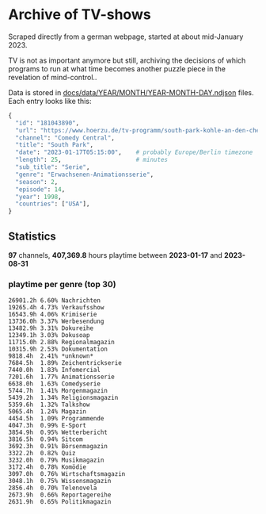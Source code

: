 # Archive of TV-shows

Scraped directly from a german webpage, started at about mid-January 2023.

TV is not as important anymore but still, archiving the decisions of which programs to run at what time
becomes another puzzle piece in the revelation of mind-control.. 

Data is stored in [docs/data/YEAR/MONTH/YEAR-MONTH-DAY.ndjson](docs/data/) files. 
Each entry looks like this:

```python
{
  "id": "181043890", 
  "url": "https://www.hoerzu.de/tv-programm/south-park-kohle-an-den-chefkoch/bid_181043890/", 
  "channel": "Comedy Central", 
  "title": "South Park", 
  "date": "2023-01-17T05:15:00",    # probably Europe/Berlin timezone 
  "length": 25,                     # minutes 
  "sub_title": "Serie", 
  "genre": "Erwachsenen-Animationsserie", 
  "season": 2, 
  "episode": 14, 
  "year": 1998, 
  "countries": ["USA"],
}
```

## Statistics

**97** channels, **407,369.8** hours playtime between **2023-01-17** and **2023-08-31**


### playtime per genre (top 30)

    26901.2h 6.60% Nachrichten
    19265.4h 4.73% Verkaufsshow
    16543.9h 4.06% Krimiserie
    13736.0h 3.37% Werbesendung
    13482.9h 3.31% Dokureihe
    12349.1h 3.03% Dokusoap
    11715.0h 2.88% Regionalmagazin
    10315.9h 2.53% Dokumentation
    9818.4h  2.41% *unknown*
    7684.5h  1.89% Zeichentrickserie
    7440.0h  1.83% Infomercial
    7201.6h  1.77% Animationsserie
    6638.0h  1.63% Comedyserie
    5744.7h  1.41% Morgenmagazin
    5439.2h  1.34% Religionsmagazin
    5359.6h  1.32% Talkshow
    5065.4h  1.24% Magazin
    4454.5h  1.09% Programmende
    4047.3h  0.99% E-Sport
    3854.9h  0.95% Wetterbericht
    3816.5h  0.94% Sitcom
    3692.3h  0.91% Börsenmagazin
    3322.2h  0.82% Quiz
    3232.0h  0.79% Musikmagazin
    3172.4h  0.78% Komödie
    3097.0h  0.76% Wirtschaftsmagazin
    3048.1h  0.75% Wissensmagazin
    2856.4h  0.70% Telenovela
    2673.9h  0.66% Reportagereihe
    2631.9h  0.65% Politikmagazin
